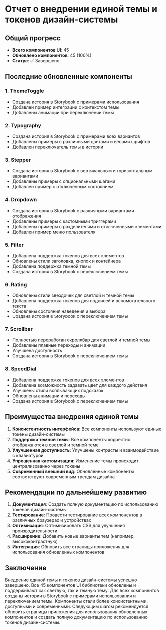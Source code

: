 # Отчет о внедрении единой темы и токенов дизайн-системы

## Общий прогресс
- **Всего компонентов UI**: 45
- **Обновлено компонентов**: 45 (100%)
- **Статус**: ✅ Завершено

## Последние обновленные компоненты

### 1. ThemeToggle
- Создана история в Storybook с примерами использования
- Добавлен пример интеграции с контекстом темы
- Добавлены анимации при переключении темы

### 2. Typography
- Создана история в Storybook с примерами всех вариантов
- Добавлены примеры с различными цветами и весами шрифтов
- Добавлен переключатель темы в истории

### 3. Stepper
- Создана история в Storybook с вертикальным и горизонтальным вариантами
- Добавлены примеры с опциональными шагами
- Добавлен пример с отключенным состоянием

### 4. Dropdown
- Создана история в Storybook с различными вариантами отображения
- Добавлены примеры с кастомными триггерами
- Добавлены примеры с разделителями и отключенными элементами
- Добавлен пример меню пользователя

### 5. Filter
- Добавлена поддержка токенов для всех элементов
- Обновлены стили заголовка, кнопок и контейнера
- Добавлена поддержка темной темы
- Создана история в Storybook с переключением темы

### 6. Rating
- Обновлены стили звездочек для светлой и темной темы
- Добавлена поддержка токенов для подписей и вспомогательного текста
- Обновлены состояния наведения и выбора
- Создана история в Storybook с переключением темы

### 7. Scrollbar
- Полностью переработан скроллбар для светлой и темной темы
- Добавлены плавные переходы и анимации
- Улучшена доступность
- Создана история в Storybook с переключением темы

### 8. SpeedDial
- Добавлена поддержка токенов для всех элементов
- Добавлена возможность задавать цвет для каждого действия
- Улучшены стили всплывающих подсказок
- Обновлены анимации и переходы
- Создана история в Storybook с переключением темы

## Преимущества внедрения единой темы

1. **Консистентность интерфейса**: Все компоненты используют единые токены дизайн-системы
2. **Поддержка темной темы**: Все компоненты корректно отображаются в светлой и темной теме
3. **Улучшенная доступность**: Улучшены контрасты и взаимодействие с клавиатурой
4. **Упрощенная кастомизация**: Изменение темы происходит централизованно через токены
5. **Современный внешний вид**: Обновленные компоненты соответствуют современным трендам дизайна

## Рекомендации по дальнейшему развитию

1. **Документация**: Создать полную документацию по использованию токенов дизайн-системы
2. **Тестирование**: Провести тестирование всех компонентов в различных браузерах и устройствах
3. **Оптимизация**: Оптимизировать CSS для улучшения производительности
4. **Расширение**: Добавить новые варианты тем (например, высококонтрастную)
5. **Интеграция**: Обновить все страницы приложения для использования обновленных компонентов

## Заключение

Внедрение единой темы и токенов дизайн-системы успешно завершено. Все 45 компонентов UI библиотеки обновлены и поддерживают как светлую, так и темную тему. Для всех компонентов созданы истории в Storybook с примерами использования и переключением темы. Компоненты стали более консистентными, доступными и современными. Следующим шагом рекомендуется обновить страницы приложения для использования обновленных компонентов и создать полную документацию по использованию токенов дизайн-системы.